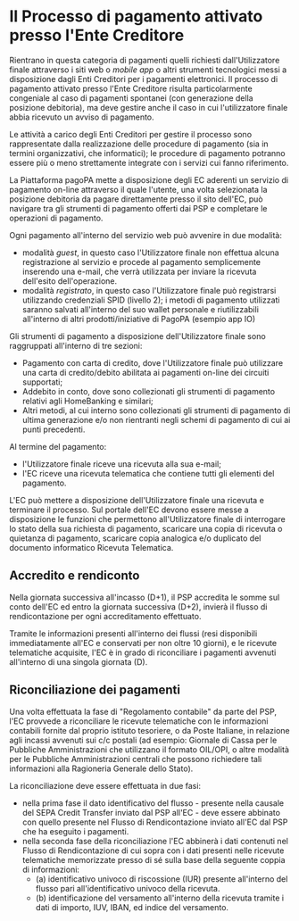 # Il Processo di pagamento attivato presso l'Ente Creditore

Rientrano in questa categoria di pagamenti quelli richiesti dall'Utilizzatore finale attraverso i siti web o *mobile app* o altri strumenti tecnologici messi a disposizione dagli Enti Creditori per i pagamenti elettronici. Il processo di pagamento attivato presso l'Ente Creditore risulta particolarmente congeniale al caso di pagamenti spontanei (con generazione della posizione debitoria), ma deve gestire anche il caso in cui l'utilizzatore finale abbia ricevuto un avviso di pagamento. 

Le attività a carico degli Enti Creditori per gestire il processo sono rappresentate dalla realizzazione delle procedure di pagamento (sia in termini organizzativi, che informatici); le procedure di pagamento potranno essere più o meno strettamente integrate con i servizi cui fanno riferimento.

La Piattaforma pagoPA mette a disposizione degli EC aderenti un servizio di pagamento on-line attraverso il quale l'utente, una volta selezionata la posizione debitoria da pagare direttamente presso il sito dell'EC, può navigare tra gli strumenti di pagamento offerti dai PSP e completare le operazioni di pagamento.

Ogni pagamento all'interno del servizio web può avvenire in due modalità:

- modalità *guest*, in questo caso l'Utilizzatore finale non effettua alcuna registrazione al servizio e procede al pagamento semplicemente inserendo una e-mail, che verrà utilizzata per inviare la ricevuta dell'esito dell'operazione.
- modalità *registrato*, in questo caso l'Utilizzatore finale può registrarsi utilizzando credenziali SPID (livello 2); i metodi di pagamento utilizzati saranno salvati all'interno del suo wallet personale e riutilizzabili all'interno di altri prodotti/iniziative di PagoPA (esempio app IO)

Gli strumenti di pagamento a disposizione dell'Utilizzatore finale sono raggruppati all'interno di tre sezioni:

- Pagamento con carta di credito, dove l'Utilizzatore finale può utilizzare una carta di credito/debito abilitata ai pagamenti on-line dei circuiti supportati;
- Addebito in conto, dove sono collezionati gli strumenti di pagamento relativi agli HomeBanking e similari;
- Altri metodi, al cui interno sono collezionati gli strumenti di pagamento di ultima generazione e/o non rientranti negli schemi di pagamento di cui ai punti precedenti.

Al termine del pagamento:

- l'Utilizzatore finale riceve una ricevuta alla sua e-mail;
- l'EC riceve una ricevuta telematica che contiene tutti gli elementi del pagamento.

L'EC può mettere a disposizione dell'Utilizzatore finale una ricevuta e terminare il processo. Sul portale dell'EC devono essere messe a disposizione le funzioni che permettono all'Utilizzatore finale di interrogare lo stato della sua richiesta di pagamento, scaricare una copia di ricevuta o quietanza di pagamento, scaricare copia analogica e/o duplicato del documento informatico Ricevuta Telematica.

## Accredito e rendiconto

Nella giornata successiva all'incasso (D+1), il PSP accredita le somme sul conto dell'EC ed entro la giornata successiva (D+2), invierà il flusso di rendicontazione per ogni accreditamento effettuato.

Tramite le informazioni presenti all'interno dei flussi (resi disponibili immediatamente all'EC e conservati per non oltre 10 giorni), e le ricevute telematiche acquisite, l'EC è in grado di riconciliare i pagamenti avvenuti all'interno di una singola giornata (D).

## Riconciliazione dei pagamenti 

Una volta effettuata la fase di "Regolamento contabile" da parte del PSP, l'EC provvede a riconciliare le ricevute telematiche con le informazioni contabili fornite dal proprio istituto tesoriere, o da Poste Italiane, in relazione agli incassi avvenuti sui c/c postali (ad esempio: Giornale di Cassa per le Pubbliche Amministrazioni che utilizzano il formato OIL/OPI, o altre modalità per le Pubbliche Amministrazioni centrali che possono richiedere tali informazioni alla Ragioneria Generale dello Stato).

La riconciliazione deve essere effettuata in due fasi:

* nella prima fase il dato identificativo del flusso - presente nella causale del SEPA Credit Transfer inviato dal PSP all'EC - deve essere abbinato con quello presente nel Flusso di Rendicontazione inviato all'EC dal PSP che ha eseguito i pagamenti.
* nella seconda fase della riconciliazione l'EC abbinerà i dati contenuti nel Flusso di Rendicontazione di cui sopra con i dati presenti nelle ricevute telematiche memorizzate presso di sé sulla base della seguente coppia di informazioni:
    * (a) identificativo univoco di riscossione (IUR) presente all'interno del flusso pari all'identificativo univoco della ricevuta.
    * (b) identificazione del versamento all'interno della ricevuta tramite i dati di importo, IUV, IBAN, ed indice del versamento.
